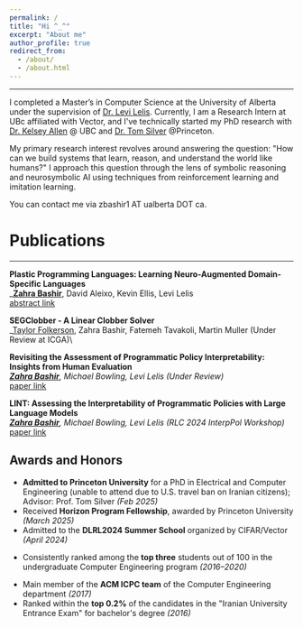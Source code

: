 ```yaml
---
permalink: /
title: "Hi ^_^"
excerpt: "About me"
author_profile: true
redirect_from:
  - /about/
  - /about.html
---
```


---
I completed a Master’s in Computer Science at the University of Alberta under the supervision of [Dr. Levi Lelis](https://webdocs.cs.ualberta.ca/~santanad/). Currently, I am a Research Intern at UBc affiliated with Vector, and I've technically started my PhD research with [Dr. Kelsey Allen](https://k-r-allen.github.io/) @ UBC and [Dr. Tom Silver](https://tomsilver.github.io/) @Princeton.
<!-- I completed a Master’s in Computer Science at the University of Alberta under the supervision of [Levi Lelis](https://webdocs.cs.ualberta.ca/~santanad/). Currently, I am a Machine Learning researcher at the University of Alberta and Amii, working under Levi's guidance. -->

My primary research interest revolves around answering the question: "How can we build systems that learn, reason, and understand the world like humans?" I approach this question through the lens of symbolic reasoning and neurosymbolic AI using techniques from reinforcement learning and imitation learning.

You can contact me via zbashir1 AT ualberta DOT ca.

<!-- My primary research interest revolves around answering the question: "How can we build systems that learn, reason, and understand the world like humans?" I approach this question through the lens of symbolic reasoning and neurosymbolic AI using techniques from reinforcement learning and imitation learning.
 -->

# Publications

---
**Plastic Programming Languages: Learning Neuro-Augmented Domain-Specific Languages**\
_<ins>**Zahra Bashir**</ins>, David Aleixo, Kevin Ellis, Levi Lelis \
[abstract link](https://zahraabashir.github.io/abstract.pdf)

**SEGClobber - A Linear Clobber Solver**\
_<ins>Taylor Folkerson</ins>, Zahra Bashir, Fatemeh Tavakoli, Martin Muller (Under Review at ICGA)\


**Revisiting the Assessment of Programmatic Policy Interpretability: Insights from Human Evaluation**\
_<ins>**Zahra Bashir**</ins>, Michael Bowling, Levi Lelis (Under Review)_\
[paper link](https://zahraabashir.github.io/paper.pdf)

<!-- [paper link](https://www.researchgate.net/publication/386080072_Revisiting_The_Assessment_Of_Programmatic_Policy_Interpretability_Insights_From_Human_Evaluation)-->

**LINT: Assessing the Interpretability of Programmatic Policies with Large Language Models**\
_<ins>**Zahra Bashir**</ins>, Michael Bowling, Levi Lelis (RLC 2024 InterpPol Workshop)_\
[paper link](https://arxiv.org/abs/2311.06979)

## Awards and Honors

- **Admitted to Princeton University** for a PhD in Electrical and Computer Engineering (unable to attend due to U.S. travel ban on Iranian citizens); Advisor: Prof. Tom Silver _(Feb 2025)_
- Received **Horizon Program Fellowship**, awarded by Princeton University _(March 2025)_
- Admitted to the **DLRL2024 Summer School** organized by CIFAR/Vector _(April 2024)_
<!-- - Consistently ranked **top three** among 100 students throughout my bachelor's program _(2016–2020)_ -->
- Consistently ranked among the **top three** students out of 100 in the undergraduate Computer Engineering program _(2016–2020)_
<!-- - Received **Best Teaching Assistant Award** based on student evaluations _(2019)_ -->
- Main member of the **ACM ICPC team** of the Computer Engineering department _(2017)_
- Ranked within the **top 0.2%** of the candidates in the "Iranian University Entrance Exam" for bachelor's degree _(2016)_
<!-- - **First Place**, Provincial Computer Olympiad; qualified for the National Round _(2014)_ -->
